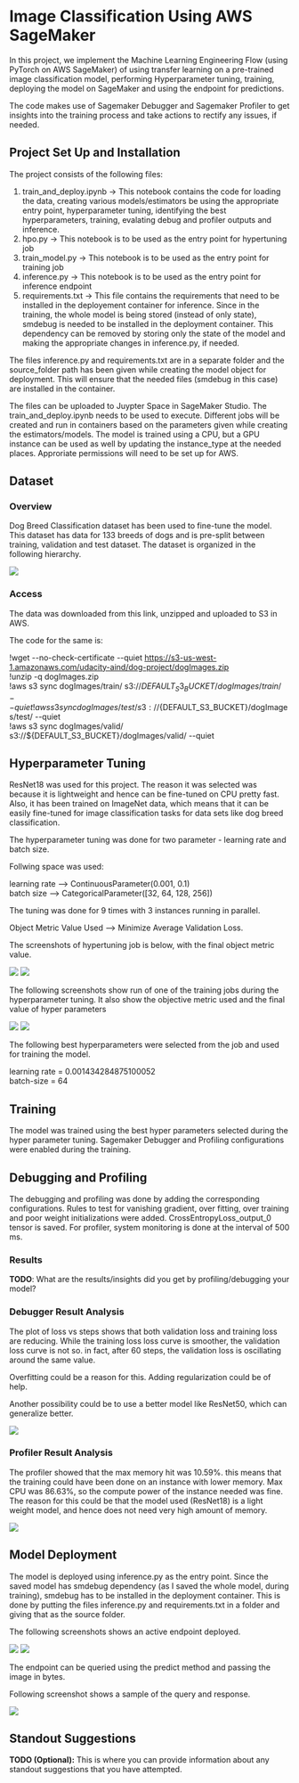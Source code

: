 # Image Classification Using AWS SageMaker

In this project, we implement the Machine Learning Engineering Flow (using PyTorch on AWS SageMaker) of using transfer learning on a pre-trained image classification model, performing Hyperparameter tuning, training, deploying the model on SageMaker and using the endpoint for predictions.  

The code makes use of Sagemaker Debugger and Sagemaker Profiler to get insights into the training process and take actions to rectify any issues, if needed.

## Project Set Up and Installation

The project consists of the following files:
1. train_and_deploy.ipynb -> This notebook contains the code for loading the data, creating various models/estimators be using the appropriate entry point, hyperparameter tuning, identifying the best hyperparameters, training, evalating debug and profiler outputs and inference.
2. hpo.py -> This notebook is to be used as the entry point for hypertuning job  
3. train_model.py -> This notebook is to be used as the entry point for training job  
4. inference.py -> This notebook is to be used as the entry point for inference endpoint  
5. requirements.txt -> This file contains the requirements that need to be installed in the deployement container for inference. Since in the training, the whole model is being stored (instead of only state), smdebug is needed to be installed in the deployment container. This dependency can be removed by storing only the state of the model and making the appropriate changes in inference.py, if needed.  

The files inference.py and requirements.txt are in a separate folder and the source_folder path has been given while creating the model object for deployment. This will ensure that the needed files (smdebug in this case) are installed in the container.

The files can be uploaded to Juypter Space in SageMaker Studio. The train_and_deploy.ipynb needs to be used to execute. Different jobs will be created and run in containers based on the parameters given while creating the estimators/models. The model is trained using a CPU, but a GPU instance can be used as well by updating the instance_type at the needed places. Approriate permissions will need to be set up for AWS.

## Dataset

### Overview
Dog Breed Classification dataset has been used to fine-tune the model. This dataset has data for 133 breeds of dogs and is pre-split between training, validation and test dataset. The dataset is organized in the following hierarchy.

![](./images/dir_structure.png)

### Access
The data was downloaded from this link, unzipped and uploaded to S3 in AWS.  

The code for the same is:

!wget --no-check-certificate --quiet https://s3-us-west-1.amazonaws.com/udacity-aind/dog-project/dogImages.zip  
!unzip -q dogImages.zip  
!aws s3 sync dogImages/train/ s3://${DEFAULT_S3_BUCKET}/dogImages/train/ --quiet  
!aws s3 sync dogImages/test/ s3://${DEFAULT_S3_BUCKET}/dogImages/test/ --quiet  
!aws s3 sync dogImages/valid/ s3://${DEFAULT_S3_BUCKET}/dogImages/valid/ --quiet  

## Hyperparameter Tuning
ResNet18 was used for this project. The reason it was selected was because it is lightweight and hence can be fine-tuned on CPU pretty fast. Also, it has been trained on ImageNet data, which means that it can be easily fine-tuned for image classification tasks for data sets like dog breed classification.

The hyperparameter tuning was done for two parameter - learning rate and batch size. 

Follwing space was used:

learning rate --> ContinuousParameter(0.001, 0.1)  
batch size --> CategoricalParameter([32, 64, 128, 256])  

The tuning was done for 9 times with 3 instances running in parallel. 

Object Metric Value Used --> Minimize Average Validation Loss.

The screenshots of hypertuning job is below, with the final object metric value.

![](./images/HyperTuningJob1.png)
![](./images/HyperTuningJob2.png)

The following screenshots show run of one of the training jobs during the hyperparameter tuning. It also show the objective metric used and the final value of hyper parameters

![](./images/TrainingJobNo2-1.png)
![](./images/TrainingJobNo2-2.png)

The following best hyperparameters were selected from the job and used for training the model.

learning rate = 0.001434284875100052  
batch-size = 64

## Training

The model was trained using the best hyper parameters selected during the hyper parameter tuning. 
Sagemaker Debugger and Profiling configurations were enabled during the training.

## Debugging and Profiling
The debugging and profiling was done by adding the corresponding configurations. Rules to test for vanishing gradient, over fitting, over training and poor weight initializations were added. CrossEntropyLoss_output_0 tensor is saved. 
For profiler, system monitoring is done at the interval of 500 ms.

### Results
**TODO**: What are the results/insights did you get by profiling/debugging your model?


### Debugger Result Analysis
The plot of loss vs steps shows that both validation loss and training loss are reducing. While the training loss loss curve is smoother, the validation loss curve is not so. in fact, after 60 steps, the validation loss is oscillating around the same value.

Overfitting could be a reason for this. Adding regularization could be of help. 

Another possibility could be to use a better model like ResNet50, which can generalize better.

![](./images/debugger.png)

### Profiler Result Analysis
The profiler showed that the max memory hit was 10.59%. this means that the training could have been done on an instance with lower memory. Max CPU was 86.63%, so the compute power of the instance needed was fine. The reason for this could be that the model used (ResNet18) is a light weight model, and hence does not need very high amount of memory.

![](./images/profiler-mem.png)


## Model Deployment

The model is deployed using inference.py as the entry point. Since the saved model has smdebug dependency (as I saved the whole model, during training), smdebug has to be installed in the deployment container. This is done by putting the files inference.py and requirements.txt in a folder and giving that as the source folder.

The following screenshots shows an active endpoint deployed.

![](./images/DeployedEndpoint-Snapshot-1.png)
![](./images/DeployedEndpoint-Snapshot-2.png)


The endpoint can be queried using the predict method and passing the image in bytes.  

Following screenshot shows a sample of the query and response.

![](./images/sample_prediction.png)


## Standout Suggestions
**TODO (Optional):** This is where you can provide information about any standout suggestions that you have attempted.
